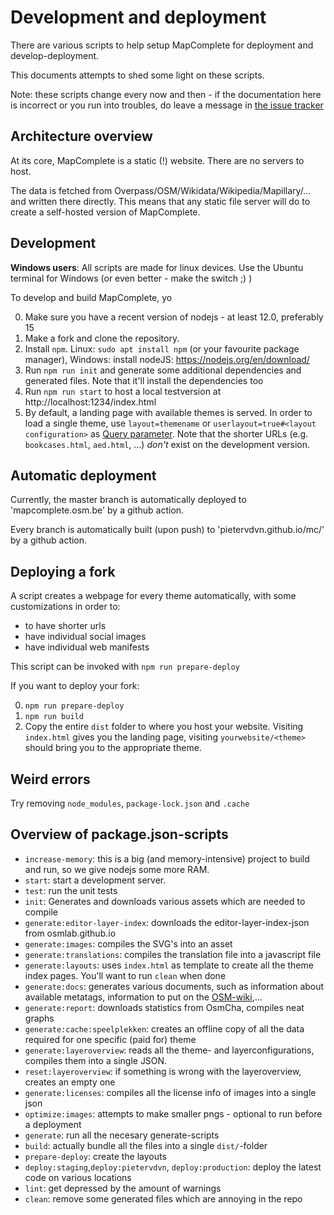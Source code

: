 
 Development and deployment
 ==========================
 
 There are various scripts to help setup MapComplete for deployment and develop-deployment.
 
 This documents attempts to shed some light on these scripts.
 
 Note: these scripts change every now and then - if the documentation here is incorrect or you run into troubles, do leave a message in [the issue tracker](https://github.com/pietervdvn/MapComplete/issues)
 
 Architecture overview
 ---------------------
 
 At its core, MapComplete is a static (!) website. There are no servers to host.
 
 The data is fetched from Overpass/OSM/Wikidata/Wikipedia/Mapillary/... and written there directly. This means that any static file server will do to create a self-hosted version of MapComplete.
 
 Development
 -----------
 
 **Windows users**: All scripts are made for linux devices. Use the Ubuntu terminal for Windows (or even better - make the switch ;) )
 
 To develop and build MapComplete, yo
 
0. Make sure you have a recent version of nodejs - at least 12.0, preferably 15
0. Make a fork and clone the repository.
1. Install `npm`. Linux: `sudo apt install npm` (or your favourite package manager), Windows: install nodeJS: https://nodejs.org/en/download/
3. Run `npm run init` and generate some additional dependencies and generated files. Note that it'll install the dependencies too
4. Run `npm run start` to host a local testversion at http://localhost:1234/index.html
5. By default, a landing page with available themes is served. In order to load a single theme, use `layout=themename` or `userlayout=true#<layout configuration>` as [Query parameter](URL_Parameters.md). Note that the shorter URLs (e.g. `bookcases.html`, `aed.html`, ...) _don't_ exist on the development version.


 Automatic deployment
 --------------------
 
 Currently, the master branch is automatically deployed to 'mapcomplete.osm.be' by a github action.
 
 Every branch is automatically built (upon push) to 'pietervdvn.github.io/mc/<branchname>' by a github action.


 Deploying a fork
 ----------------
 
 A script creates a webpage for every theme automatically, with some customizations in order to:
 
 - to have shorter urls
 - have individual social images
 - have individual web manifests
 
 
 This script can be invoked with `npm run prepare-deploy`

If you want to deploy your fork:

0. `npm run prepare-deploy`
1. `npm run build`
2. Copy the entire `dist` folder to where you host your website. Visiting `index.html` gives you the landing page, visiting `yourwebsite/<theme>` should bring you to the appropriate theme.


Weird errors
------------

Try removing `node_modules`, `package-lock.json` and `.cache`

 Overview of package.json-scripts
 --------------------------------
 
 - `increase-memory`: this is a big (and memory-intensive) project to build and run, so we give nodejs some more RAM. 
 - `start`: start a development server.
 - `test`: run the unit tests
 - `init`: Generates and downloads various assets which are needed to compile
 - `generate:editor-layer-index`: downloads the editor-layer-index-json from osmlab.github.io
 - `generate:images`: compiles the SVG's into an asset
 - `generate:translations`: compiles the translation file into a javascript file
 - `generate:layouts`: uses `index.html` as template to create all the theme index pages. You'll want to run `clean` when done
 - `generate:docs`: generates various documents, such as information about available metatags, information to put on the [OSM-wiki](https://wiki.openstreetmap.org/wiki/MapComplete),...
 - `generate:report`: downloads statistics from OsmCha, compiles neat graphs
  - `generate:cache:speelplekken`: creates an offline copy of all the data required for one specific (paid for) theme
  - `generate:layeroverview`: reads all the theme- and layerconfigurations, compiles them into a single JSON.
  - `reset:layeroverview`: if something is wrong with the layeroverview, creates an empty one
  - `generate:licenses`: compiles all the license info of images into a single json
  - `optimize:images`: attempts to make smaller pngs - optional to run before a deployment
  - `generate`: run all the necesary generate-scripts
  - `build`: actually bundle all the files into a single `dist/`-folder
  - `prepare-deploy`: create the layouts
  - `deploy:staging`,`deploy:pietervdvn`, `deploy:production`: deploy the latest code on various locations
  - `lint`: get depressed by the amount of warnings
  - `clean`: remove some generated files which are annoying in the repo
  

